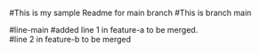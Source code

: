 #This is my sample Readme for main branch
#This is branch main

#line-main
#added line 1 in feature-a to be merged.
<br>
#line 2 in feature-b to be merged
